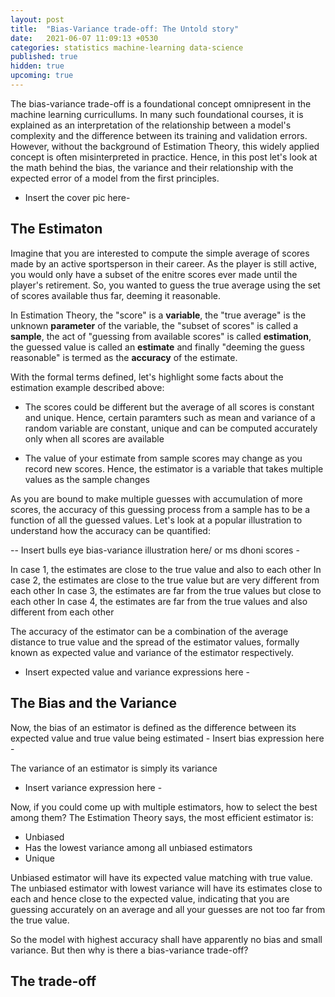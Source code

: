 ```yaml
---
layout: post
title:  "Bias-Variance trade-off: The Untold story"
date:   2021-06-07 11:09:13 +0530
categories: statistics machine-learning data-science
published: true
hidden: true
upcoming: true
---
```

The bias-variance trade-off is a foundational concept omnipresent in the machine learning curricullums. In many such foundational courses, it is explained as an interpretation of the relationship between a model's complexity and the difference between its training and validation errors. However, without the background of Estimation Theory, this widely applied concept is often misinterpreted in practice. Hence, in this post let's look at the math behind the bias, the variance and their relationship with the expected error of a model from the first principles.

- Insert the cover pic here-

<h2>The Estimaton</h2>

Imagine that you are interested to compute the simple average of scores made by an active sportsperson in their career. As the player is still active, you would only have a subset of the enitre scores ever made until the player's retirement. So, you wanted to guess the true average using the set of scores available thus far, deeming it reasonable.

In Estimation Theory, the "score" is a <strong>variable</strong>, the "true average" is the unknown <strong>parameter</strong> of the variable, the "subset of scores" is called a <strong>sample</strong>, the act of "guessing from available scores" is called <strong>estimation</strong>, the guessed value is called an <strong>estimate</strong> and finally "deeming the guess reasonable" is termed as the <strong>accuracy</strong> of the estimate.

With the formal terms defined, let's highlight some facts about the estimation example described above:
* The scores could be different but the average of all scores is constant and unique. Hence, certain paramters such as mean and variance of a random variable are constant, unique and can be computed accurately only when all scores are available

* The value of your estimate from sample scores may change as you record new scores. Hence, the estimator is a variable that takes multiple values as the sample changes

As you are bound to make multiple guesses with accumulation of more scores, the accuracy of this guessing process from a sample has to be a function of all the guessed values. Let's look at a popular illustration to understand how the accuracy can be quantified:

-- Insert bulls eye bias-variance illustration here/ or ms dhoni scores -

In case 1, the estimates are close to the true value and also to each other
In case 2, the estimates are close to the true value but are very different from each other
In case 3, the estimates are far from the true values but close to each other
In case 4, the estimates are far from the true values and also different from each other

The accuracy of the estimator can be a combination of the average distance to true value and the spread of the estimator values, formally known as expected value and variance of the estimator respectively.

- Insert expected value and variance expressions here - 

<h2>The Bias and the Variance</h2>
Now, the bias of an estimator is defined as the difference between its expected value and true value being estimated
- Insert bias expression here - 

The variance of an estimator is simply its variance
- Insert variance expression here - 

Now, if you could come up with multiple estimators, how to select the best among them? The Estimation Theory says, the most efficient estimator is:
* Unbiased
* Has the lowest variance among all unbiased estimators
* Unique

Unbiased estimator will have its expected value matching with true value. The unbiased estimator with lowest variance will have its estimates close to each and hence close to the expected value, indicating that you are guessing accurately on an average and all your guesses are not too far from the true value. 

So the model with highest accuracy shall have apparently no bias and small variance. But then why is there a bias-variance trade-off?

<h2>The trade-off</h2>
